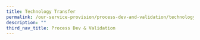 ```yaml
---
title: Technology Transfer
permalink: /our-service-provision/process-dev-and-validation/technology-transfer/
description: ""
third_nav_title: Process Dev & Validation
---
```

